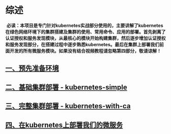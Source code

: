 # 综述

  **必读：本项目是专门针对kubernetes实战部分使用的，主要讲解了kubernetes在绿色网络环境下的集群搭建及集群的使用、常用命令、应用的部署。首先剥离了认证授权和服务发现模块，从最核心的模块开始构建集群，然后逐步增加认证授权和服务发现部分，在搭建过程中逐步熟悉kubernetes。最后在集群上部署我们前面开发的所有微服务模块。如果没有结合视频教程请忽略第四部分，敬请谅解！**
  
## [一、预先准备环境][1]
## [二、基础集群部署 - kubernetes-simple][2]
## [三、完整集群部署 - kubernetes-with-ca][3]
## [四、在kubernetes上部署我们的微服务][4]

  [1]: https://github.com/liuyi01/kubernetes-starter/tree/master/docs/1-pre.md
  [2]: https://github.com/liuyi01/kubernetes-starter/tree/master/docs/2-kubernetes-simple.md
  [3]: https://github.com/liuyi01/kubernetes-starter/tree/master/docs/3-kubernetes-with-ca.md
  [4]: https://github.com/liuyi01/kubernetes-starter/tree/master/docs/4-microservice-deploy.md
  [5]: https://coding.imooc.com/class/198.html
